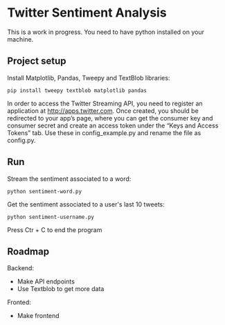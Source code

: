 # Twitter Sentiment Analysis

This is a work in progress. You need to have python installed on your machine.


## Project setup

Install Matplotlib, Pandas, Tweepy and TextBlob libraries:
```
pip install tweepy textblob matplotlib pandas
```

In order to access the Twitter Streaming API, you need to register an application at http://apps.twitter.com. Once created, you should be redirected to your app’s page, where you can get the consumer key and consumer secret and create an access token under the “Keys and Access Tokens” tab. Use these in config_example.py and rename the file as config.py.


## Run

Stream the sentiment associated to a word:
```
python sentiment-word.py
```

Get the sentiment associated to a user's last 10 tweets:
```
python sentiment-username.py
```

Press Ctr + C to end the program


## Roadmap

Backend:
- Make API endpoints
- Use Textblob to get more data

Fronted:
- Make frontend
